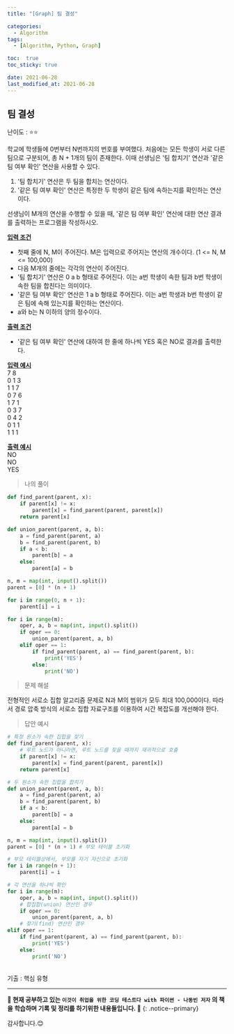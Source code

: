 ```yaml
---
title: "[Graph] 팀 결성"

categories:
  - Algorithm
tags:
  - [Algorithm, Python, Graph]

toc:  true
toc_sticky: true

date: 2021-06-28
last_modified_at: 2021-06-28
---
```


## 팀 결성  

난이도 : ⭐⭐  

학교에 학생들에 0번부터 N번까지의 번호를 부여했다. 처음에는 모든 학생이 서로 다른 팀으로 구분되어, 총 N + 1개의 팀이 존재한다. 이때 선생님은 '팀 합치기' 연산과 '같은 팀 여부 확인' 연산을 사용할 수 있다.  

1. '팀 합치기' 연산은 두 팀을 합치는 연산이다.  
2. '같은 팀 여부 확인' 연산은 특정한 두 학생이 같은 팀에 속하는지를 확인하는 연산이다.  

선생님이 M개의 연산을 수행할 수 있을 때, '같은 팀 여부 확인' 연산에 대한 연산 결과를 출력하는 프로그램을 작성하시오.  

**<u>입력 조건</u>**  
- 첫째 줄에 N, M이 주어진다. M은 입력으로 주어지는 연산의 개수이다. (1 <= N, M <= 100,000)  
- 다음 M개의 줄에는 각각의 연산이 주어진다.  
- '팀 합치기' 연산은 0 a b 형태로 주어진다. 이는 a번 학생이 속한 팀과 b번 학생이 속한 팀을 합친다는 의미이다.  
- '같은 팀 여부 확인' 연산은 1 a b 형태로 주어진다. 이는 a번 학생과 b번 학생이 같은 팀에 속해 있는지를 확인하는 연산이다.  
- a와 b는 N 이하의 양의 정수이다.  

**<u>출력 조건</u>**  
- '같은 팀 여부 확인' 연산에 대하여 한 줄에 하나씩 YES 혹은 NO로 결과를 출력한다.  

**<u>입력 예시</u>**  
7 8  
0 1 3  
1 1 7  
0 7 6  
1 7 1  
0 3 7  
0 4 2  
0 1 1  
1 1 1  

**<u>출력 예시</u>**  
NO  
NO  
YES  

> 나의 풀이  

```python
def find_parent(parent, x):
    if parent[x] != x:
        parent[x] = find_parent(parent, parent[x])
    return parent[x]

def union_parent(parent, a, b):
    a = find_parent(parent, a)
    b = find_parent(parent, b)
    if a < b:
        parent[b] = a
    else:
        parent[a] = b

n, m = map(int, input().split())
parent = [0] * (n + 1)

for i in range(0, n + 1):
    parent[i] = i

for i in range(m):
    oper, a, b = map(int, input().split())
    if oper == 0:
        union_parent(parent, a, b)
    elif oper == 1:
        if find_parent(parent, a) == find_parent(parent, b):
            print('YES')
        else:
            print('NO')
```

> 문제 해설  

전형적인 서로소 집합 알고리즘 문제로 N과 M의 범위가 모두 최대 100,000이다. 따라서 경로 압축 방식의 서로소 집합 자료구조를 이용하여 시간 복잡도를 개선해야 한다.  

> 답안 예시  

```python
# 특정 원소가 속한 집합을 찾기
def find_parent(parent, x):
    # 루트 노드가 아니라면, 루트 노드를 찾을 때까지 재귀적으로 호출
    if parent[x] != x:
        parent[x] = find_parent(parent, parent[x])
    return parent[x]

# 두 원소가 속한 집합을 합치기
def union_parent(parent, a, b):
    a = find_parent(parent, a)
    b = find_parent(parent, b)
    if a < b:
        parent[b] = a
    else:
        parent[a] = b

n, m = map(int, input().split())
parent = [0] * (n + 1) # 부모 테이블 초기화

# 부모 테이블상에서, 부모를 자기 자신으로 초기화
for i in range(n + 1):
    parent[i] = i

# 각 연산을 하나씩 확인
for i in range(m):
    oper, a, b = map(int, input().split())
    # 합집합(union) 연산인 경우
    if oper == 0:
        union_parent(parent, a, b)
    # 찾기(find) 연산인 경우
elif oper == 1:
    if find_parent(parent, a) == find_parent(parent, b):
        print('YES')
    else:
        print('NO')
```  

<br>
기출 : 핵심 유형  

---
**🐢 현재 공부하고 있는 `이것이 취업을 위한 코딩 테스트다 with 파이썬 - 나동빈 저자` 의 책을 학습하며 기록 및 정리를 하기위한 내용들입니다. 🐢**
{: .notice--primary}

감사합니다.😊
